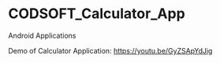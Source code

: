 # CODSOFT_Calculator_App
Android Applications 

Demo of Calculator Application: https://youtu.be/GyZSApYdJig

